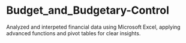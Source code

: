 # Budget_and_Budgetary-Control
Analyzed and interpeted financial data using Microsoft Excel, applying advanced functions and pivot tables for clear insights.
